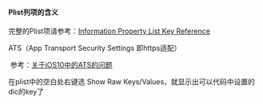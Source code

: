 #### Plist列项的含义

完整的Plist项请参考：[Information Property List Key Reference](https://developer.apple.com/library/prerelease/content/documentation/General/Reference/InfoPlistKeyReference/Articles/CocoaKeys.html)

ATS（App Transport Security Settings 即https适配）

​	参考：[关于iOS10中的ATS的问题](https://onevcat.com/2016/06/ios-10-ats/)



在plist中的空白处右键选 Show Raw Keys/Values，就显示出可以代码中设置的dic的key了



